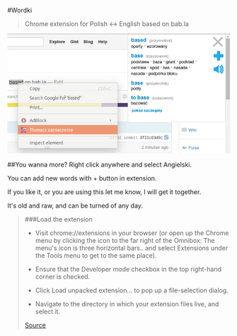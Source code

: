 #Wordki

> Chrome extension for Polish <-> English based on bab.la

![Preview](https://raw.githubusercontent.com/elmccd/wordki-chrome-extension/master/preview.png "Preview")

##You wanna more?
Right click anywhere and select Angielski.

You can add new words with + button in extension.

If you like it, or you are using this let me know, I will get it together.

It's old and raw, and can be turned of any day.

> ###Load the extension
> 
> * Visit chrome://extensions in your browser (or open up the Chrome menu by clicking the icon to the far right of the Omnibox:  The menu's icon is three horizontal bars.. and select Extensions under the Tools menu to get to the same place).
> 
> * Ensure that the Developer mode checkbox in the top right-hand corner is checked.
> 
> * Click Load unpacked extension… to pop up a file-selection dialog.
> 
> * Navigate to the directory in which your extension files live, and select it.
>
> [Source](https://developer.chrome.com/extensions/getstarted#unpacked)
